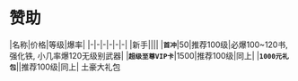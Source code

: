 # 赞助
|名称|价格|等级|爆率|
|-|-|-|-|-|-|
|新手||||
|**`首冲`**|50|推荐100级|必爆100~120书, 强化铁, 小几率爆120无级别武器|
|**`超级至尊VIP卡`**|1500|推荐100级|同上|
|**`1000元礼包`**||推荐100级|同上|
土豪大礼包